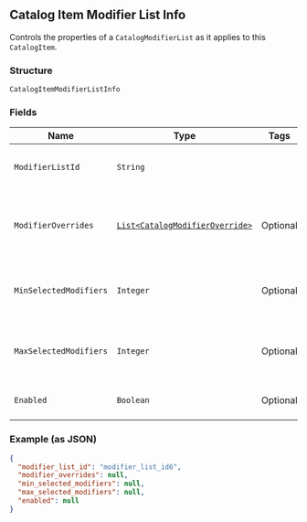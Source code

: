 ## Catalog Item Modifier List Info

Controls the properties of a `CatalogModifierList` as it applies to
this `CatalogItem`.

### Structure

`CatalogItemModifierListInfo`

### Fields

| Name | Type | Tags | Description |
|  --- | --- | --- | --- |
| `ModifierListId` | `String` |  | The ID of the `CatalogModifierList` controlled by this `CatalogModifierListInfo`. |
| `ModifierOverrides` | [`List<CatalogModifierOverride>`](/doc/models/catalog-modifier-override.md) | Optional | A set of `CatalogModifierOverride` objects that override whether a given `CatalogModifier` is enabled by default. |
| `MinSelectedModifiers` | `Integer` | Optional | If 0 or larger, the smallest number of `CatalogModifier`s that must be selected from this `CatalogModifierList`. |
| `MaxSelectedModifiers` | `Integer` | Optional | If 0 or larger, the largest number of `CatalogModifier`s that can be selected from this `CatalogModifierList`. |
| `Enabled` | `Boolean` | Optional | If `true`, enable this `CatalogModifierList`. The default value is `true`. |

### Example (as JSON)

```json
{
  "modifier_list_id": "modifier_list_id6",
  "modifier_overrides": null,
  "min_selected_modifiers": null,
  "max_selected_modifiers": null,
  "enabled": null
}
```

